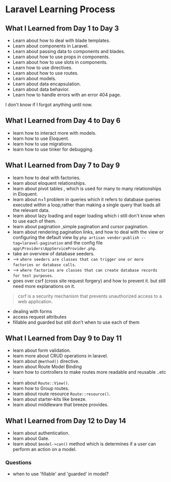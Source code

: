 # Laravel Learning Process

## What I Learned from Day 1 to Day 3

- Learn about how to deal with blade templates.
- Learn about components in Laravel.
- Learn about passing data to components and blades.
- Learn about how to use props in components.
- Learn about how to use slots in components.
- Learn how to use directives.
- Learn about how to use routes.
- Learn about models.
- Learn about data encapsulation.
- Learn about data behavior.
- Learn how to handle errors with an error 404 page.

I don't know if I forgot anything until now.

## What I Learned from Day 4 to Day 6

- learn how to interact more with models.
- learn how to use Eloquent.
- learn how to use migrations.
- learn how to use tinker for debugging.

## What I Learned from Day 7 to Day 9

- learn how to deal with factories.
- learn about eloquent relationships.
- learn about pivot tables , which is used for many to many relationships in Eloquent.
- learn about n+1 problem in queries which it refers to database queries executed within a loop,rather than making a single query that loads all the relevant data.
- learn about lazy loading and eager loading which i still don't know when to use each of them.
- learn about pagination ,simple pagination and cursor pagination.
- learn about rendering pagination links, and how to deal with the view or configuring the default view by `php artisan vendor:publish --tag=laravel-pagination` and the config file `app\Providers\AppServiceProvider.php`.
- take an overview of database seeders.
- --> `where seeders are classes that can trigger one or more factories or database calls`.
- --> `where factories are classes that can create database records for test purposes`.
- goes over csrf (cross site request forgery) and how to prevent it. but still need more explanations on it.

> csrf is a security mechanism that prevents unauthorized access to a web application.

- dealing with forms
- access request attributes
- fillable and guarded but still don't when to use each of them

## What I Learned from Day 9 to Day 11

- learn about form validation.
- learn more about CRUD operations in laravel.
- learn about `@method()` directive.
- learn about Route Model Binding
- learn how to controllers to make routes more readable and reusable ..etc .
- learn about `Route::View()`.
- learn how to Group routes.
- learn about route resource `Route::resource()`.
- learn about starter-kits like breeze.
- learn about middleware that breeze provides.

## What I Learned from Day 12 to Day 14

- learn about authentication.
- learn about Gate.
- learn about ```$model->can()``` method which is determines if a user can perform an action on a model.

### Questions

- when to use 'fillable' and 'guarded' in model?

